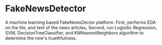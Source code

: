# FakeNewsDetector
A machine learning based FakeNewsDector platform.  First, performs EDA on the tile, and text of the news articles, Second, run Logisitic Regression, SVM, DecisionTreeClassifier, and KNNearestNeighbors algorithm to determine the new's truethfulness.
